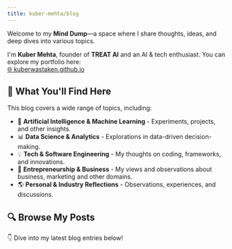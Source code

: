 ```yaml
---
title: kuber-mehta/blog
---
```

Welcome to my **Mind Dump**—a space where I share thoughts, ideas, and deep dives into various topics.  

I'm **Kuber Mehta**, founder of **TREAT AI** and an AI & tech enthusiast. You can explore my portfolio here:  
[🌐 kuberwastaken.github.io](https://kuberwastaken.github.io/)  

## 📖 What You'll Find Here  
This blog covers a wide range of topics, including:  
- 🚀 **Artificial Intelligence & Machine Learning** - Experiments, projects, and other insights.  
- 📊 **Data Science & Analytics** - Explorations in data-driven decision-making.  
- 💡 **Tech & Software Engineering** - My thoughts on coding, frameworks, and innovations.  
- 💼 **Entrepreneurship & Business** - My views and observations about business, marketing and other domains.
- 🌎 **Personal & Industry Reflections** - Observations, experiences, and discussions.  

## 🔍 Browse My Posts  
👇 Dive into my latest blog entries below!  
